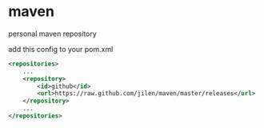 maven
=====

personal maven repository

add this config to your pom.xml
```xml
<repositories>
    ...
  	<repository>
		<id>github</id>
		<url>https://raw.github.com/jilen/maven/master/releases</url>
	</repository>
    ...
</repositories>
```
